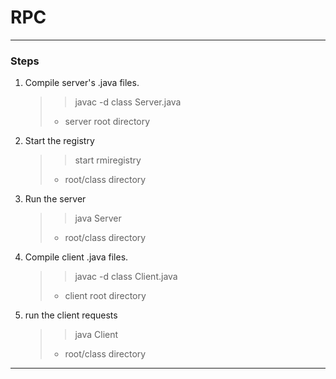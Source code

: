 # RPC

***

### Steps

1. Compile server's .java files.
    >> javac -d class Server.java
    >* server root directory    

2. Start the registry
    >> start rmiregistry
    >* root/class directory

3. Run the server
    >> java Server
    >* root/class directory

4. Compile client .java files.
    >> javac -d class Client.java
    >* client root directory

5. run the client requests
    >> java Client
    >* root/class directory

***